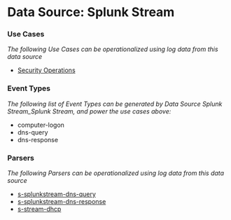 Data Source: Splunk Stream
==========================

### Use Cases

_The following Use Cases can be operationalized using log data from this data source_

* [Security Operations](usecase_security_operations.md)


### Event Types

_The following list of Event Types can be generated by Data Source Splunk Stream_Splunk Stream, and power the use cases above:_

- computer-logon
- dns-query
- dns-response


### Parsers

_The following Parsers can be operationalized using log data from this data source_

* [s-splunkstream-dns-query](parserContent_s-splunkstream-dns-query.md)
* [s-splunkstream-dns-response](parserContent_s-splunkstream-dns-response.md)
* [s-stream-dhcp](parserContent_s-stream-dhcp.md)

